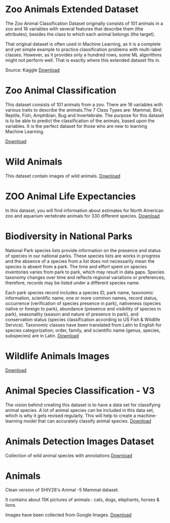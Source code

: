 # Zoo Animals Extended Dataset
The Zoo Animal Classification Dataset originally consists of 101 animals in a zoo and 16 variables with several features that describe them (the attributes), besides the class to which each animal belongs (the target).

That original dataset is often used in Machine Learning, as it is a complete and yet simple example to practice classification problems with multi-label classes. However, as it provides only a hundred rows, some ML algorithms might not perform well. That is exactly where this extended dataset fits in.

Source: Kaggle
[Download](https://www.kaggle.com/datasets/agajorte/zoo-animals-extended-dataset)


# Zoo Animal Classification
This dataset consists of 101 animals from a zoo.
There are 16 variables with various traits to describe the animals.The 7 Class Types are: Mammal, Bird, Reptile, Fish, Amphibian, Bug and Invertebrate. The purpose for this dataset is to be able to predict the classification of the animals, based upon the variables. It is the perfect dataset for those who are new to learning Machine Learning.

[Download](https://www.kaggle.com/datasets/uciml/zoo-animal-classification)

# Wild Animals
This dataset contain images of wild animals.
[Download](https://www.kaggle.com/datasets/vishweshsalodkar/wild-animals)

# ZOO Animal Life Expectancies
In this dataset, you will find information about estimates for North American zoo and aquarium vertebrate animals for 330 different species.
[Download](https://www.kaggle.com/datasets/rishidamarla/zoo-animal-life-expectancies)

# Biodiversity in National Parks
National Park species lists provide information on the presence and status of species in our national parks. These species lists are works in progress and the absence of a species from a list does not necessarily mean the species is absent from a park. The time and effort spent on species inventories varies from park to park, which may result in data gaps. Species taxonomy changes over time and reflects regional variations or preferences; therefore, records may be listed under a different species name.

Each park species record includes a species ID, park name, taxonomic information, scientific name, one or more common names, record status, occurrence (verification of species presence in park), nativeness (species native or foreign to park), abundance (presence and visibility of species in park), seasonality (season and nature of presence in park), and conservation status (species classification according to US Fish & Wildlife Service). Taxonomic classes have been translated from Latin to English for species categorization; order, family, and scientific name (genus, species, subspecies) are in Latin.
[Download](https://www.kaggle.com/datasets/nationalparkservice/park-biodiversity)


# Wildlife Animals Images
[Download](https://www.kaggle.com/datasets/anshulmehtakaggl/wildlife-animals-images)

# Animal Species Classification - V3
The vision behind creating this dataset is to have a data set for classifying animal species. A lot of animal species can be included in this data set, which is why it gets revised regularly. This will help to create a machine-learning model that can accurately classify animal species.
[Download](https://www.kaggle.com/datasets/utkarshsaxenadn/animal-image-classification-dataset)

# Animals Detection Images Dataset
Collection of wild animal species with annotations
[Download](https://www.kaggle.com/datasets/antoreepjana/animals-detection-images-dataset)

# Animals
Clean version of SHIV28's Animal -5 Mammal dataset.

It contains about 15K pictures of animals : cats, dogs, elephants, horses & lions.

Images have been collected from Google Images.
[Download](https://www.kaggle.com/datasets/antobenedetti/animals)